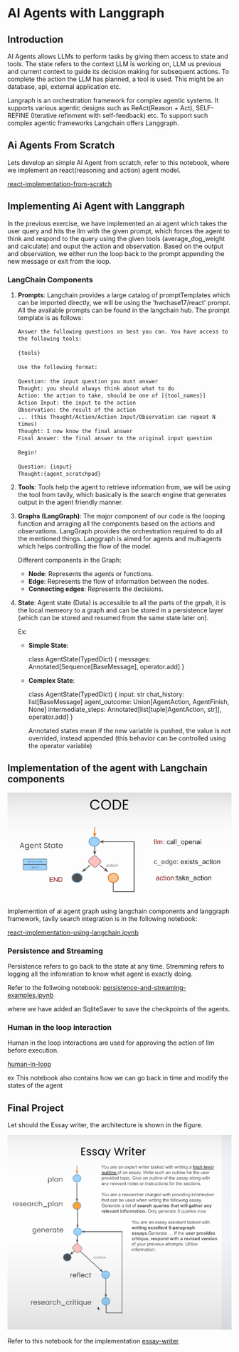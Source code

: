 # AI Agents with Langgraph

## Introduction

AI Agents allows LLMs to perform tasks by giving them access to state and tools.
The state refers to the context LLM is working on, LLM us previous and current
context to guide its decision making for subsequent actions. To complete the
action the LLM has planned, a tool is used. This might be an database, api,
external application etc.

Langraph is an orchestration framework for complex agentic systems. It supports
various agentic designs such as ReAct(Reason + Act), SELF-REFINE (Iterative
refinment with self-feedback) etc. To support such complex agentic frameworks
Langchain offers Langgraph.

## Ai Agents From Scratch

Lets develop an simple AI Agent from scratch, refer to this notebook, where we
implement an react(reasoning and action) agent model.

[react-implementation-from-scratch](1-react-implementation.ipynb)

## Implementing Ai Agent with Langgraph

In the previous exercise, we have implemented an ai agent which takes the user
query and hits the llm with the given prompt, which forces the agent to think
and respond to the query using the given tools (average_dog_weight and
calculate) and ouput the action and observation. Based on the output and
observation, we either run the loop back to the prompt appending the new message
or exit from the loop.

### LangChain Components

1. **Prompts**: Langchain provides a large catalog of promptTemplates which can
   be imported directly, we will be using the 'hwchase17/react' prompt. All the
   available prompts can be found in the langchain hub. The prompt template is
   as follows:

   ```
   Answer the following questions as best you can. You have access to the following tools:

   {tools}

   Use the following format:

   Question: the input question you must answer
   Thought: you should always think about what to do
   Action: the action to take, should be one of [{tool_names}]
   Action Input: the input to the action
   Observation: the result of the action
   ... (this Thought/Action/Action Input/Observation can repeat N times)
   Thought: I now know the final answer
   Final Answer: the final answer to the original input question

   Begin!

   Question: {input}
   Thought:{agent_scratchpad}
   ```

2. **Tools**: Tools help the agent to retrieve information from, we will be
   using the tool from tavily, which basically is the search engine that
   generates output in the agent friendly manner.

3. **Graphs (LangGraph)**: The major component of our code is the looping
   function and arraging all the components based on the actions and
   observations. LangGraph provides the orchestration required to do all the
   mentioned things. Langgraph is aimed for agents and multiagents which helps
   controlling the flow of the model.

   Different components in the Graph:

   - **Node**: Represents the agents or functions.
   - **Edge**: Represents the flow of information between the nodes.
   - **Connecting edges**: Represents the decisions.

4. **State**: Agent state (Data) is accessible to all the parts of the grpah, it
   is the local memeory to a graph and can be stored in a persistence layer
   (which can be stored and resumed from the same state later on).

   Ex:

   - **Simple State**:

     class AgentState(TypedDict) { messages: Annotated[Sequence[BaseMessage],
     operator.add] }

   - **Complex State**:

     class AgentState(TypedDict) { input: str chat_history: list[BaseMessage]
     agent_outcome: Union[AgentAction, AgentFinish, None] intermediate_steps:
     Annotated[list[tuple[AgentAction, str]], operator.add] }

     Annotated states mean if the new variable is pushed, the value is not
     overrided, instead appended (this behavior can be controlled using the
     operator variable)

## Implementation of the agent with Langchain components

![ai-agent-grpah](images/ai-agent-graph.png)

Implemention of ai agent graph using langchain components and langgraph
framework, tavily search integration is in the following notebook:

[react-implementation-using-langchain.ipynb](2-react-implementation-using-langchain.ipynb)

### Persistence and Streaming

Persistence refers to go back to the state at any time. Stremming refers to
logging all the infomration to know what agent is exactly doing.

Refer to the follwoing notebook:
[persistence-and-streaming-examples.ipynb](3-persistence-and-streaming-examples.ipynb)

where we have added an SqliteSaver to save the checkpoints of the agents.

### Human in the loop interaction

Human in the loop interactions are used for approving the action of llm before
execution.

[human-in-loop](4-human-in-loop.ipynb)

ex This notebook also contains how we can go back in time and modify the states
of the agent

## Final Project

Let should the Essay writer, the architecture is shown in the figure.

![essay-writer](images/essay-writer.png)

Refer to this notebook for the implementation
[essay-writer](5-essay-writer.ipynb)
